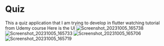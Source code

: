 # Quiz
This a quiz application that I am trying to develop in flutter watching tutorial from Udemy course
Here is the UI
![Screenshot_20231005_165738](https://github.com/Abhinab433/Quiz/assets/93916204/66758cd3-2b01-4f8a-b22a-86d08ea6cd55)
![Screenshot_20231005_165733](https://github.com/Abhinab433/Quiz/assets/93916204/17a9a262-773a-4364-929c-2e89d0d9e3d3)
![Screenshot_20231005_165706](https://github.com/Abhinab433/Quiz/assets/93916204/aadb6232-ddca-4c8d-8db4-cfe8eb9b2124)
![Screenshot_20231005_165719](https://github.com/Abhinab433/Quiz/assets/93916204/82dffcb9-0dda-44da-9c4a-40cd4ac09132)
